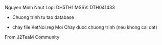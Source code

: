 Nguyen Minh Nhut
Lop: DH5TH1
MSSV: DTH041433

- Chuong trinh tu tao database

- chay file KetNoi.reg Moi Chay duoc chuong trinh (neu khong cai dat)


From J2TeaM Community